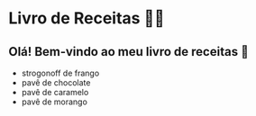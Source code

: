 # Livro de Receitas :man_cook:

## Olá! Bem-vindo ao meu livro de receitas :walking:

- strogonoff de frango
- pavê de chocolate
- pavê de caramelo
- pavê de morango